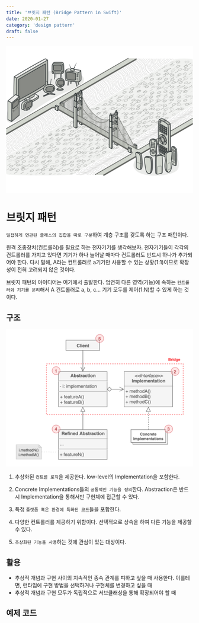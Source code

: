 ```yaml
---
title: '브릿지 패턴 (Bridge Pattern in Swift)'
date: 2020-01-27
category: 'design pattern'
draft: false
---
```


![](./images/bridge-pattern-1.png)

# 브릿지 패턴

`밀접하게 연관된 클래스의 집합을 따로 구분`하여 계층 구조를 갖도록 하는 구조 패턴이다. 

원격 조종장치(컨트롤러)를 필요로 하는 전자기기를 생각해보자. 전자기기들이 각각의 컨트롤러를 가지고 있다면 기기가 하나 늘어날 때마다 컨트롤러도 반드시 하나가 추가되어야 한다. 다시 말해, A라는 컨트롤러로 a기기만 사용할 수 있는 상황(1:1)이므로 확장성이 전혀 고려되지 않은 것이다.

브릿지 패턴의 아이디어는 여기에서 출발한다. 엄연히 다른 영역(기능)에 속하는 `컨트롤러와 기기를 분리`해서 A 컨트롤러로 a, b, c... 기기 모두를 제어(1:N)할 수 있게 하는 것이다.

## 구조

![](./images/bridge-pattern-2.png)

1. 추상화된 `컨트롤 로직`을 제공한다. low-level의 Implementation을 포함한다.

2. Concrete Implementations들의 `공통적인 기능을 정의`한다. Abstraction은 반드시 Implementation을 통해서만 구현체에 접근할 수 있다.

3. 특정 `플랫폼 혹은 환경에 특화된 코드`들을 포함한다.

4. 다양한 컨트롤러를 제공하기 위함이다. 선택적으로 상속을 하여 다른 기능을 제공할 수 있다.

5. `추상화된 기능을 사용`하는 것에 관심이 있는 대상이다. 

## 활용

-   추상적 개념과 구현 사이의 지속적인 종속 관계를 피하고 싶을 때 사용한다. 이를테면, 런타임에 구현 방법을 선택하거나 구현체를 변경하고 싶을 때
-   추상적 개념과 구현 모두가 독립적으로 서브클래싱을 통해 확장되어야 할 때

## 예제 코드